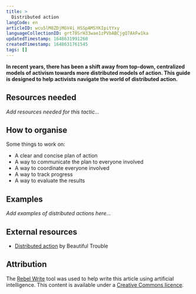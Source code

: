 ```yaml
---
title: >
  Distributed action
langCode: en
articleID: wcu5lM8ZDjMGV4i_HSSpAMSYKIpitYxy
languageCollectionID: grt78SrH33wae1zPVbABCjgQ7AkFw1ka
updatedTimestamp: 1648631991268
createdTimestamp: 1648631761545
tags: []
---
```


**In recent years, there has been a shift away from top-down, centralized models of activism towards more distributed models of action. This guide is designed to help activists navigate the world of distributed action.**

## Resources needed

_Add resources needed for this tactic…_

## How to organise

Some things to work on:

-   A clear and concise plan of action
-   A way to communicate the plan to everyone involved
-   A way to coordinate everyone involved
-   A way to track progress
-   A way to evaluate the results

## Examples

_Add examples of distributed actions here…_

## External resources

-   [Distributed action](https://beautifultrouble.org/toolbox/tool/distributed-action/) by Beautiful Trouble

## Attribution

The [Rebel Write](https://write.rebel.tools/) tool was used to help write this article using artificial intelligence. This content is available under a [Creative Commons licence](https://creativecommons.org/licenses/by-nc-sa/4.0/).